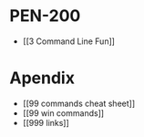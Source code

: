 # PEN-200
- [[3 Command Line Fun]]

# Apendix
- [[99 commands cheat sheet]]
- [[99 win commands]]
- [[999 links]]